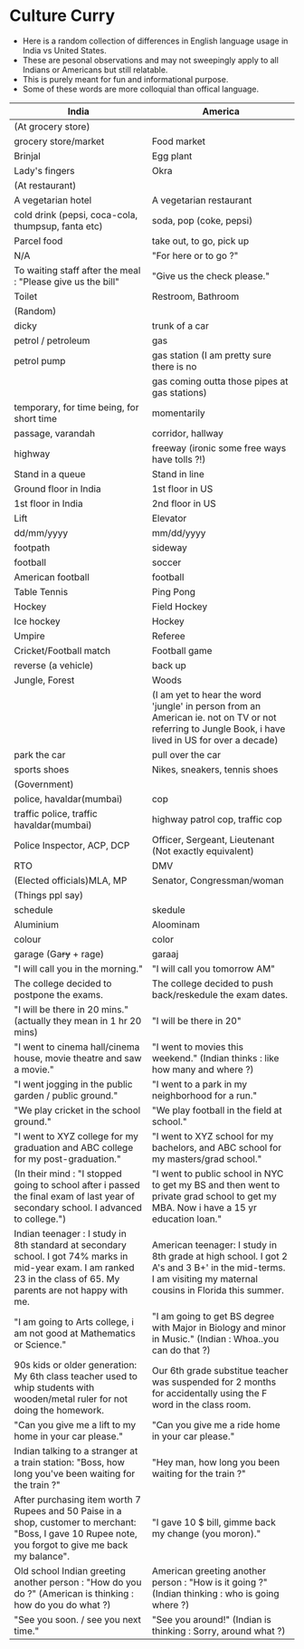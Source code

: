# Culture Curry

- Here is a random collection of differences in English language usage in India vs United States. 
- These are pesonal observations and may not sweepingly apply to all Indians or Americans but still relatable.
- This is purely meant for fun and informational purpose.
- Some of these words are more colloquial than offical language.

| India | America |
| --- | --- |
| (At grocery store)|  
| grocery store/market | Food market |
| Brinjal | Egg plant |
| Lady's fingers | Okra |
| (At restaurant) | 
| A vegetarian hotel | A vegetarian restaurant |
| cold drink (pepsi, coca-cola, thumpsup, fanta etc) | soda, pop (coke, pepsi) |
| Parcel food | take out, to go, pick up |
| N/A | "For here or to go ?" |
| To waiting staff after the meal : "Please give us the bill" | "Give us the check please." |
| Toilet | Restroom, Bathroom | 
| (Random) |
| dicky | trunk of a car |
| petrol / petroleum | gas |
| petrol pump | gas station (I am pretty sure there is no 
| | gas coming outta those pipes at gas stations) |
| temporary, for time being, for short time | momentarily |
| passage, varandah  | corridor, hallway |
| highway | freeway (ironic some free ways have tolls ?!)|
| Stand in a queue | Stand in line |
| Ground floor in India | 1st floor in US |
| 1st floor in India | 2nd floor in US |
| Lift | Elevator |
| dd/mm/yyyy | mm/dd/yyyy |
| footpath | sideway |
| football | soccer |
| American football | football |
| Table Tennis | Ping Pong |
| Hockey | Field Hockey |
| Ice hockey | Hockey |
| Umpire | Referee |
| Cricket/Football match | Football game |
| reverse (a vehicle) | back up |
| Jungle, Forest | Woods |
| | (I am yet to hear the word 'jungle' in person from an American ie. not on TV or not referring to Jungle Book, i have lived in US for over a decade)|
| park the car | pull over the car |
| sports shoes | Nikes, sneakers, tennis shoes |
| (Government) | 
| police, havaldar(mumbai) | cop |
| traffic police, traffic havaldar(mumbai) | highway patrol cop, traffic cop |
| Police Inspector, ACP, DCP | Officer, Sergeant, Lieutenant (Not exactly equivalent) |
| RTO | DMV |
| (Elected officials)MLA, MP | Senator, Congressman/woman |
| (Things ppl say) | |
| schedule | skedule |
| Aluminium | Aloominam |
| colour | color |
| garage (Ga~~ry~~ + rage) | garaaj |
| "I will call you in the morning." | "I will call you tomorrow AM" |
| The college decided to postpone the exams. | The college decided to push back/reskedule the exam dates. |
| "I will be there in 20 mins." (actually they mean in 1 hr 20 mins) | "I will be there in 20" |
| "I went to cinema hall/cinema house, movie theatre and saw a movie." | "I went to movies this weekend." (Indian thinks : like how many and where ?) |
| "I went jogging in the public garden / public ground." | "I went to a park in my neighborhood for a run." |
| "We play cricket in the school ground." | "We play football in the field at school." |
| "I went to XYZ college for my graduation and ABC college for my post-graduation." | "I went to XYZ school for my bachelors, and ABC school for my masters/grad school." |
| (In their mind : "I stopped going to school after i passed the final exam of last year of secondary school. I advanced to college.") | "I went to public school in NYC to get my BS and then went to private grad school to get my MBA. Now i have a 15 yr education loan." |
| Indian teenager : I study in 8th standard at secondary school. I got 74% marks in mid-year exam. I am ranked 23 in the class of 65. My parents are not happy with me. | American teenager: I study in 8th grade at high school. I got 2 A's and 3 B+' in the mid-terms. I am visiting my maternal cousins in Florida this summer. |
| "I am going to Arts college, i am not good at Mathematics or Science." | "I am going to get BS degree with Major in Biology and minor in Music." (Indian : Whoa..you can do that ?)|
| 90s kids or older generation: My 6th class teacher used to whip students with wooden/metal ruler for not doing the homework. | Our 6th grade substitue teacher was suspended for 2 months for accidentally using the F word in the class room. |
| "Can you give me a lift to my home in your car please." | "Can you give me a ride home in your car please." |
| Indian talking to a stranger at a train station: "Boss, how long you've been waiting for the train ?" | "Hey man, how long you been waiting for the train ?" |
| After purchasing item worth 7 Rupees and 50 Paise in a shop, customer to merchant: "Boss, I gave 10 Rupee note, you forgot to give me back my balance". | "I gave 10 $ bill, gimme back my change (you moron)." |
| Old school Indian greeting another person : "How do you do ?" (American is thinking : how do you do what ?) | American greeting another person : "How is it going ?" (Indian thinking : who is going where ?) |
| "See you soon. / see you next time." | "See you around!" (Indian is thinking : Sorry, around what ?) |
